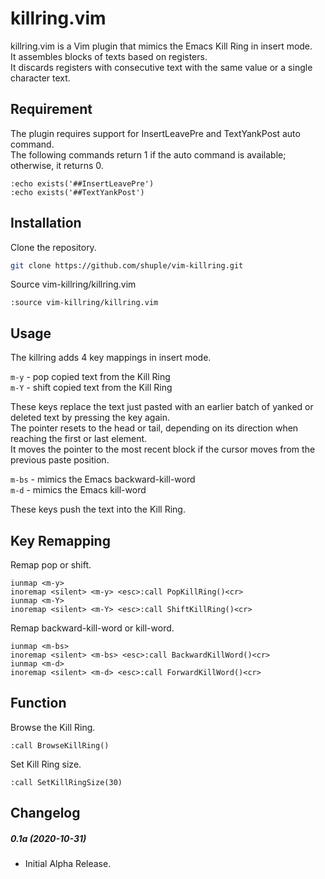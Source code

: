 # killring.vim

killring.vim is a Vim plugin that mimics the Emacs Kill Ring in insert mode.\
It assembles blocks of texts based on registers.\
It discards registers with consecutive text with the same value or a single character text.

## Requirement
The plugin requires support for InsertLeavePre and TextYankPost auto command.\
The following commands return 1 if the auto command is available; otherwise, it returns 0.

```vim
:echo exists('##InsertLeavePre')
:echo exists('##TextYankPost')
```

## Installation
Clone the repository.
```bash
git clone https://github.com/shuple/vim-killring.git
```

Source vim-killring/killring.vim
```vim
:source vim-killring/killring.vim
```

## Usage
The killring adds 4 key mappings in insert mode.

```m-y``` - pop copied text from the Kill Ring\
```m-Y``` - shift copied text from the Kill Ring

These keys replace the text just pasted with an earlier batch of yanked or deleted text by pressing the key again.\
The pointer resets to the head or tail, depending on its direction when reaching the first or last element.\
It moves the pointer to the most recent block if the cursor moves from the previous paste position.

```m-bs``` - mimics the Emacs backward-kill-word\
```m-d``` - mimics the Emacs kill-word

These keys push the text into the Kill Ring.

## Key Remapping
Remap pop or shift.
```vim
iunmap <m-y>
inoremap <silent> <m-y> <esc>:call PopKillRing()<cr>
iunmap <m-Y>
inoremap <silent> <m-Y> <esc>:call ShiftKillRing()<cr>
```

Remap backward-kill-word or kill-word.
```vim
iunmap <m-bs>
inoremap <silent> <m-bs> <esc>:call BackwardKillWord()<cr>
iunmap <m-d>
inoremap <silent> <m-d> <esc>:call ForwardKillWord()<cr>
```

## Function
Browse the Kill Ring.
```vim
:call BrowseKillRing()
```

Set Kill Ring size.
```vim
:call SetKillRingSize(30)
```

## Changelog
##### 0.1a (2020-10-31)
- Initial Alpha Release.
